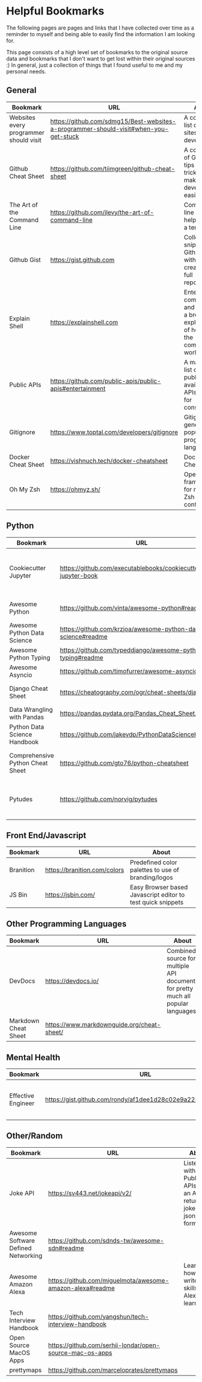# Helpful Bookmarks
The following pages are pages and links that I have collected over time as a reminder to myself and being able to easily find the information I am looking for. 

This page consists of a high level set of bookmarks to the original source data and bookmarks that I don't want to get lost within their original sources :) In general, just a collection of things that I found useful to me and my personal needs.

## General

| Bookmark | URL | About |
| ----- | ---- | ---- |
| Websites every programmer should visit | https://github.com/sdmg15/Best-websites-a-programmer-should-visit#when-you-get-stuck | A compiled list of helpful sites for developers
| Github Cheat Sheet | https://github.com/tiimgreen/github-cheat-sheet | A collection of Git/Github tips and tricks to make development easier
| The Art of the Command Line | https://github.com/jlevy/the-art-of-command-line | Command line hints to help navigate a terminal
| Github Gist | https://gist.github.com | Collect code snippets in Github without creating a full repository
| Explain Shell | https://explainshell.com | Enter a CLI command and it returns a breakdown explaination of how/why the command works
| Public APIs | https://github.com/public-apis/public-apis#entertainment | A massive list of publicly available APIs to use for consumption
| Gitignore | https://www.toptal.com/developers/gitignore | Gitignore generate for popular programming languages
| Docker Cheat Sheet | https://vishnuch.tech/docker-cheatsheet | Docker Cheat Sheet
| Oh My Zsh | https://ohmyz.sh/ | Open source framework for managing Zsh configuration


## Python

| Bookmark | URL | About |
| ----- | ---- | ---- |
| Cookiecutter Jupyter | https://github.com/executablebooks/cookiecutter-jupyter-book | A Python cookiecutter template for creating Jupyter notebooks
| Awesome Python | https://github.com/vinta/awesome-python#readme | Collection of useful Python links
| Awesome Python Data Science | https://github.com/krzjoa/awesome-python-data-science#readme | 
| Awesome Python Typing | https://github.com/typeddjango/awesome-python-typing#readme | 
| Awesome Asyncio | https://github.com/timofurrer/awesome-asyncio#readme | 
| Django Cheat Sheet | https://cheatography.com/ogr/cheat-sheets/django/ | Curation of Django tips/tricks
| Data Wrangling with Pandas | https://pandas.pydata.org/Pandas_Cheat_Sheet.pdf | 
| Python Data Science Handbook | https://github.com/jakevdp/PythonDataScienceHandbook | 
| Comprehensive Python Cheat Sheet | https://github.com/gto76/python-cheatsheet | Another cheat sheet for Python language
| Pytudes | https://github.com/norvig/pytudes | A collection of short programs to perfect your python skills

## Front End/Javascript

| Bookmark | URL | About |
| ----- | ---- | ---- |
| Branition | https://branition.com/colors | Predefined color palettes to use of branding/logos
| JS Bin | https://jsbin.com/ | Easy Browser based Javascript editor to test quick snippets


## Other Programming Languages

| Bookmark | URL | About |
| ----- | ---- | ---- |
| DevDocs | https://devdocs.io/ | Combined source for multiple API documents for pretty much all popular languages
| Markdown Cheat Sheet | https://www.markdownguide.org/cheat-sheet/ | 



## Mental Health

| Bookmark | URL | About |
| ----- | ---- | ---- |
| Effective Engineer | https://gist.github.com/rondy/af1dee1d28c02e9a225ae55da2674a6f | Tips/Tricks/etc to help prioritize your time as an engineer


## Other/Random

| Bookmark | URL | About |
| ----- | ---- | ---- |
| Joke API | https://sv443.net/jokeapi/v2/ | Listed within Public APIs repo, an API to return jokes in json formatting
| Awesome Software Defined Networking | https://github.com/sdnds-tw/awesome-sdn#readme | 
| Awesome Amazon Alexa | https://github.com/miguelmota/awesome-amazon-alexa#readme | Learn how to write cool skills for Alexa to learn!
| Tech Interview Handbook | https://github.com/yangshun/tech-interview-handbook | 
| Open Source MacOS Apps | https://github.com/serhii-londar/open-source-mac-os-apps | 
| prettymaps | https://github.com/marceloprates/prettymaps | 
